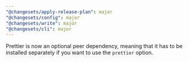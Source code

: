 ```yaml
---
"@changesets/apply-release-plan": major
"@changesets/config": major
"@changesets/write": major
"@changesets/cli": major
---
```


Prettier is now an optional peer dependency, meaning that it has to be installed separately if you want to use the `prettier` option.
